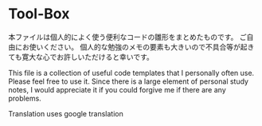 # Tool-Box
本ファイルは個人的によく使う便利なコードの雛形をまとめたものです。
ご自由にお使いください。
個人的な勉強のメモの要素も大きいので不具合等が起きても寛大な心でお許しいただけると幸いです。

This file is a collection of useful code templates that I personally often use.
Please feel free to use it.
Since there is a large element of personal study notes, I would appreciate it if you could forgive me if there are any problems.

Translation uses google translation
